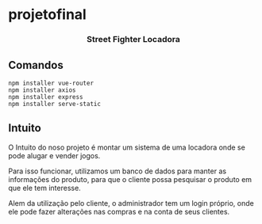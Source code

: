 # projetofinal
<h3 align="center">Street Fighter Locadora</h3>

## Comandos

    npm installer vue-router
    npm installer axios
    npm installer express
    npm installer serve-static

## Intuito

<p>O Intuito do noso projeto é montar um sistema de uma locadora onde se pode alugar e vender jogos.</p>
<p>Para isso funcionar, utilizamos um banco de dados para manter as informações do produto, para que o cliente possa pesquisar o produto em que ele tem interesse.</p>
<p>Alem da utilização pelo cliente, o administrador tem um login próprio, onde ele pode fazer alterações nas compras e na conta de seus clientes.</p>
